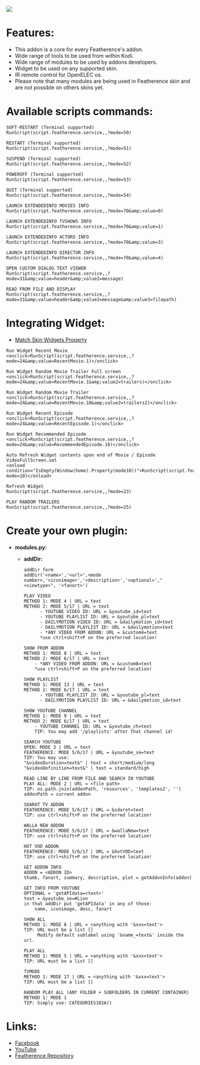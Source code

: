 ![](http://i.imgur.com/zfdrpSG.png)

# **Features:**

* This addon is a core for every Featherence's addon.
* Wide range of tools to be used from within Kodi.
* Wide range of modules to be used by addons developers.
* Widget to be used on any supported skin.
* IR remote control for OpenELEC os.
* Please note that many modules are being used in Featherence skin and are not possible on others skins yet.


# **Available scripts commands:**

```
SOFT-RESTART (Terminal supported)
RunScript(script.featherence.service,,?mode=50)
```

```
RESTART (Terminal supported)
RunScript(script.featherence.service,,?mode=51)
```

```
SUSPEND (Terminal supported)
RunScript(script.featherence.service,,?mode=52)
```

```
POWEROFF (Terminal supported)
RunScript(script.featherence.service,,?mode=53)
```

```
QUIT (Terminal supported)
RunScript(script.featherence.service,,?mode=54)
```

```
LAUNCH EXTENDEDINFO MOVIES INFO
RunScript(script.featherence.service,,?mode=70&amp;value=0)
```

```
LAUNCH EXTENDEDINFO TVSHOWS INFO
RunScript(script.featherence.service,,?mode=70&amp;value=1)
```

```
LAUNCH EXTENDEDINFO ACTORS INFO
RunScript(script.featherence.service,,?mode=70&amp;value=3)
```

```
LAUNCH EXTENDEDINFO DIRECTOR INFO
RunScript(script.featherence.service,,?mode=70&amp;value=4)
```

```
OPEN CUSTOM DIALOG TEXT VIEWER
RunScript(script.featherence.service,,?mode=31&amp;value=header&amp;value2=message)
```

```
READ FROM FILE AND DISPLAY
RunScript(script.featherence.service,,?mode=31&amp;value=header&amp;value2=message&amp;value3=filepath)
```

# **Integrating Widget:**
* [Match Skin Widgets Property](http://kodi.wiki/view/Add-on:Skin_Widgets)

```
Run Widget Recent Movie
<onclick>RunScript(script.featherence.service,,?mode=24&amp;value=RecentMovie.1)</onclick>
```

```
Run Widget Random Movie Trailer Full screen
<onclick>RunScript(script.featherence.service,,?mode=24&amp;value=RecentMovie.1&amp;value2=trailers)</onclick>
```

```
Run Widget Random Movie Trailer
<onclick>RunScript(script.featherence.service,,?mode=24&amp;value=RecentMovie.10&amp;value2=trailers2)</onclick>
```

```
Run Widget Recent Episode
<onclick>RunScript(script.featherence.service,,?mode=24&amp;value=RecentEpisode.1)</onclick>
```

```
Run Widget Recommended Episode
<onclick>RunScript(script.featherence.service,,?mode=24&amp;value=RecommendedEpisode.10)</onclick>
```

```
Auto Refresh Widget contents upon end of Movie / Episode
VideoFullScreen.xml
<onload condition="IsEmpty(Window(home).Property(mode10))">RunScript(script.featherence.service,,?mode=10)</onload>
```

```
Refresh Widget
RunScript(script.featherence.service,,?mode=23)
```

```
PLAY RANDOM TRAILERS
RunScript(script.featherence.service,,?mode=25)
```

# **Create your own plugin:**
* **modules.py:**
  * **addDir:**
	```
	addDir form
	addDir('<name>','<url>',<mode number>,'<iconimage>','<description>','<optional>',"<viewtype>", '<fanart>')
	```
	
	```
	PLAY VIDEO
	METHOD 1: MODE 4 | URL = text
	METHOD 2: MODE 5/17 | URL = text
		  - YOUTUBE VIDEO ID: URL = &youtube_id=text
		  - YOUTUBE PLAYLIST ID: URL = &youtube_pl=text
		  - DAILYMOTION VIDEO ID: URL = &dailymotion_id=text
		  - DAILYMOTION PLAYLIST ID: URL = &dailymotion=text
		  - *ANY VIDEO FROM ADDON: URL = &custom4=text
		  *use ctrl+shift+P on the preferred location!
	```
	
	```
	SHOW FROM ADDON
	METHOD 1: MODE 8 | URL = text
	METHOD 2: MODE 6/17 | URL = text
		- *ANY VIDEO FROM ADDON: URL = &custom8=text
		*use ctrl+shift+P on the preferred location!
	```
	
	```
	SHOW PLAYLIST
	METHOD 1: MODE 13 | URL = text
	METHOD 2: MODE 6/17 | URL = text
		  - YOUTUBE PLAYLIST ID: URL = &youtube_pl=text
		  - DAILYMOTION PLAYLIST ID: URL = &dailymotion_id=text
	```
	
	```
	SHOW YOUTUBE CHANNEL
	METHOD 1: MODE 9 | URL = text
	METHOD 2: MODE 6/17 | URL = text
		- YOUTUBE CHANNEL ID: URL = &youtube_ch=text
		TIP: You may add '/playlists' after that channel id!
	```
	
	```
	SEARCH YOUTUBE
	OPEN: MODE 3 | URL = text
	FEATHERENCE: MODE 5/6/17 | URL = &youtube_se=text
	TIP: You may use:
	"&videoDuration=text&" | text = short/medium/long
	"&videoDefinition=text&" | text = standard/high
	```
	
	```
	READ LINE BY LINE FROM FILE AND SEARCH IN YOUTUBE
	PLAY ALL: MODE 2 | URL = <file path>
	TIP: os.path.join(addonPath, 'resources', 'templates2', '')
	addonPath = current addon
	```
	
	```
	SDAROT TV ADDON
	FEATHERENCE: MODE 5/6/17 | URL = &sdarot=text
	TIP: use ctrl+shift+P on the preferred location!
	```
	
	```
	WALLA NEW ADDON
	FEATHERENCE: MODE 5/6/17 | URL = &wallaNew=text
	TIP: use ctrl+shift+P on the preferred location!
	```
	
	```
	HOT VOD ADDON
	FEATHERENCE: MODE 5/6/17 | URL = &hotVOD=text
	TIP: use ctrl+shift+P on the preferred location!
	```
	
	```
	GET ADDON INFO
	ADDON = <ADDON ID>
	thumb, fanart, summary, description, plot = getAddonInfo(addon)
	```
	
	```
	GET INFO FROM YOUTUBE
	OPTIONAL = 'getAPIdata=<text>'
	text = &youtube_se=#Lion
	in that addDir put 'getAPIdata' in any of those:
		name, iconimage, desc, fanart
	```
	
	```
	SHOW ALL
	METHOD 1: MODE 6 | URL = <anything with '&xxx=text'>
	TIP: URL must be a list []
	     Modify default sublabel using '&name_=text&' inside the url.
	```
	
	```
	PLAY ALL
	METHOD 1: MODE 5 | URL = <anything with '&xxx=text'>
	TIP: URL must be a list []
	```
	
	```
	TVMODE
	METHOD 1: MODE 17 | URL = <anything with '&xxx=text'>
	TIP: URL must be a list []
	```
	
	```
	RANDOM PLAY ALL (ANY FOLDER + SUBFOLDERS IN CURRENT CONTAINER)
	METHOD 1: MODE 1
	TIP: Simply use: CATEGORIES102A()
	```
	
# **Links:**

* [Facebook](https://www.facebook.com/groups/featherence/)
* [YouTube](https://www.youtube.com/user/finalmakerr)
* [Featherence Repository](https://github.com/finalmakerr/featherence/raw/master/repository.featherence/repository.featherence-1.1.0.zip)
